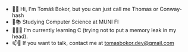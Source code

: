 - 👋🤵 Hi, I'm Tomáš Bokor, but you can just call me Thomas or Conway-hash
- 👀📚 Studying Computer Science at MUNI FI
- 🌱👨‍🎓 I’m currently learning C (trying not to put a memory leak in my head).
- 📫📧 If you want to talk, contact me at tomasbokor.dev@gmail.com
